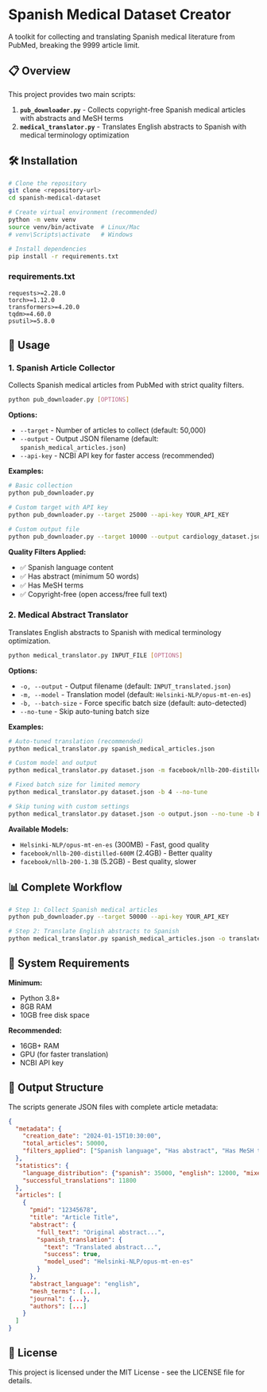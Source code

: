 # Spanish Medical Dataset Creator

A toolkit for collecting and translating Spanish medical literature from PubMed, breaking the 9999 article limit.

## 📋 Overview

This project provides two main scripts:

1. **`pub_downloader.py`** - Collects copyright-free Spanish medical articles with abstracts and MeSH terms
2. **`medical_translator.py`** - Translates English abstracts to Spanish with medical terminology optimization

## 🛠 Installation

```bash
# Clone the repository
git clone <repository-url>
cd spanish-medical-dataset

# Create virtual environment (recommended)
python -m venv venv
source venv/bin/activate  # Linux/Mac
# venv\Scripts\activate   # Windows

# Install dependencies
pip install -r requirements.txt
```

### requirements.txt
```
requests>=2.28.0
torch>=1.12.0
transformers>=4.20.0
tqdm>=4.60.0
psutil>=5.8.0
```

## 🚀 Usage

### 1. Spanish Article Collector

Collects Spanish medical articles from PubMed with strict quality filters.

```bash
python pub_downloader.py [OPTIONS]
```

**Options:**
- `--target` - Number of articles to collect (default: 50,000)
- `--output` - Output JSON filename (default: `spanish_medical_articles.json`)
- `--api-key` - NCBI API key for faster access (recommended)

**Examples:**
```bash
# Basic collection
python pub_downloader.py

# Custom target with API key
python pub_downloader.py --target 25000 --api-key YOUR_API_KEY

# Custom output file
python pub_downloader.py --target 10000 --output cardiology_dataset.json
```

**Quality Filters Applied:**
- ✅ Spanish language content
- ✅ Has abstract (minimum 50 words)
- ✅ Has MeSH terms
- ✅ Copyright-free (open access/free full text)

### 2. Medical Abstract Translator

Translates English abstracts to Spanish with medical terminology optimization.

```bash
python medical_translator.py INPUT_FILE [OPTIONS]
```

**Options:**
- `-o, --output` - Output filename (default: `INPUT_translated.json`)
- `-m, --model` - Translation model (default: `Helsinki-NLP/opus-mt-en-es`)
- `-b, --batch-size` - Force specific batch size (default: auto-detected)
- `--no-tune` - Skip auto-tuning batch size

**Examples:**
```bash
# Auto-tuned translation (recommended)
python medical_translator.py spanish_medical_articles.json

# Custom model and output
python medical_translator.py dataset.json -m facebook/nllb-200-distilled-600M -o translated.json

# Fixed batch size for limited memory
python medical_translator.py dataset.json -b 4 --no-tune

# Skip tuning with custom settings
python medical_translator.py dataset.json -o output.json --no-tune -b 8
```

**Available Models:**
- `Helsinki-NLP/opus-mt-en-es` (300MB) - Fast, good quality
- `facebook/nllb-200-distilled-600M` (2.4GB) - Better quality
- `facebook/nllb-200-1.3B` (5.2GB) - Best quality, slower

## 📊 Complete Workflow

```bash
# Step 1: Collect Spanish medical articles
python pub_downloader.py --target 50000 --api-key YOUR_API_KEY

# Step 2: Translate English abstracts to Spanish
python medical_translator.py spanish_medical_articles.json -o translated_dataset.json
```

## 🔧 System Requirements

**Minimum:**
- Python 3.8+
- 8GB RAM
- 10GB free disk space

**Recommended:**
- 16GB+ RAM
- GPU (for faster translation)
- NCBI API key


## 📄 Output Structure

The scripts generate JSON files with complete article metadata:

```json
{
  "metadata": {
    "creation_date": "2024-01-15T10:30:00",
    "total_articles": 50000,
    "filters_applied": ["Spanish language", "Has abstract", "Has MeSH terms", "Copyright-free"]
  },
  "statistics": {
    "language_distribution": {"spanish": 35000, "english": 12000, "mixed": 3000},
    "successful_translations": 11800
  },
  "articles": [
    {
      "pmid": "12345678",
      "title": "Article Title",
      "abstract": {
        "full_text": "Original abstract...",
        "spanish_translation": {
          "text": "Translated abstract...",
          "success": true,
          "model_used": "Helsinki-NLP/opus-mt-en-es"
        }
      },
      "abstract_language": "english",
      "mesh_terms": [...],
      "journal": {...},
      "authors": [...]
    }
  ]
}
```


## 📝 License

This project is licensed under the MIT License - see the LICENSE file for details.  